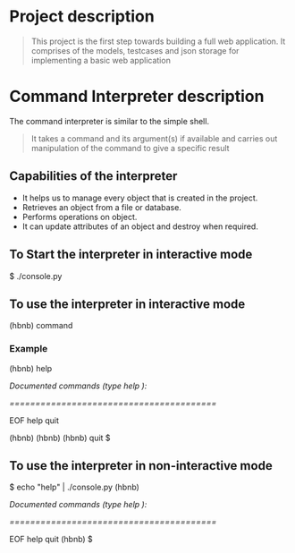 # Project description

> This project is the first step towards building a full web application.
> It comprises of the models, testcases and json storage for implementing a basic web application

# Command Interpreter description
The command interpreter is similar to the simple shell.
> It takes a command and its argument(s) if available and carries out manipulation of the command to give a specific result

## Capabilities of the interpreter

+ It helps us to manage every object that is created in the project.
+ Retrieves an object from a file or database.
+ Performs operations on object.
+ It can update attributes of an object and destroy when required.

## To Start the interpreter in interactive mode
$ ./console.py

## To use the interpreter in interactive mode
(hbnb) command

### Example
(hbnb) help

_Documented commands (type help <topic>):_

_========================================_

EOF  help  quit

(hbnb) 
(hbnb) 
(hbnb) quit
$

## To use the interpreter in non-interactive mode
$ echo "help" | ./console.py
(hbnb)

_Documented commands (type help <topic>):_

_========================================_

EOF  help  quit
(hbnb) 
$
